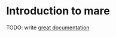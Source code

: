 # Introduction to mare

TODO: write [great documentation](http://jacobian.org/writing/what-to-write/)
